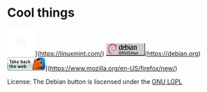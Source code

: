 # Cool things

![Linux Mint](/assets/linuxmint.png)](https://linuxmint.com/)   ![Debian](/assets/debianbutton.gif)(https://debian.org) ![Mozilla](/assets/firefoxget.gif)](https://www.mozilla.org/en-US/firefox/new/)




License: The Debian button is liscensed under the [GNU LGPL](https://www.gnu.org/licenses/lgpl-3.0.html)
